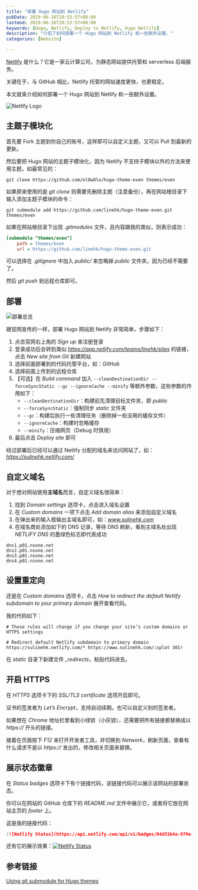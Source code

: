 ```yaml
---
title: "部署 Hugo 网站到 Netlify"
pubDate: 2019-06-16T20:53:57+08:00
lastmod: 2019-06-16T20:53:57+08:00
keywords: [Hugo, Netlify, Deploy to Netlify, Hugo Netlify]
description: "介绍了如何部署一个 Hugo 网站到 Netlify 和一些额外设置。"
categories: [Website]

---
```


[Netlify](https://www.netlify.com/ "Netlify") 是什么？它是一家云计算公司，为静态网站提供托管和 serverless 后端服务。

关键在于，与 GitHub 相比，Netlify 托管的网站速度更快，也更稳定。

本文就来介绍如何部署一个 Hugo 网站到 Netlify 和一些额外设置。

![Netlify Logo](/images/deploying-hugo-website-to-netlify/netlify-logo.webp "Netlify Logo")

## 主题子模块化

首先要 Fork 主题到你自己的账号，这样即可以自定义主题，又可以 Pull 到最新的更新。

然后要把 Hugo 网站的主题子模块化，因为 Netlify 不支持子模块以外的方法来使用主题，如最常见的：

```shell
git clone https://github.com/olOwOlo/hugo-theme-even themes/even
```

如果原来使用的是 *git clone* 则需要先删除主题（注意备份），再在网站根目录下输入添加主题子模块的命令：

```shell
git submodule add https://github.com/linehk/hugo-theme-even.git themes/even
```

如果在网站根目录下出现 *.gitmodules* 文件，且内容跟我的类似，则表示成功：

```ini
[submodule "themes/even"]
	path = themes/even
	url = https://github.com/linehk/hugo-theme-even.git
```

可以选择在 *.gitignore* 中加入 *public/* 来忽略掉 *public* 文件夹，因为已经不需要了。

然后 *git push* 到远程仓库即可。

## 部署

![部署总览](/images/deploying-hugo-website-to-netlify/deploy-summary.webp "部署总览")

跟官网宣传的一样，部署 Hugo 网站到 Netlify 非常简单，步骤如下：

1. 点击官网右上角的 *Sign up* 来注册登录
2. 登录成功后会转到类似 *https://app.netlify.com/teams/linehk/sites* 的链接，点击 *New site from Git* 新建网站
3. 选择前面部署到的代码托管平台，如：*GitHub*
4. 选择前面上传到的远程仓库
5. 【可选】在 *Build command* 加入 `--cleanDestinationDir --forceSyncStatic --gc --ignoreCache --minify` 等额外参数，这些参数的作用如下：
    * `--cleanDestinationDir`：构建前先清理目标文件夹，即 *public*
    * `--forceSyncStatic`：强制同步 *static* 文件夹
    * `--gc`：构建后执行一些清理任务（删除掉一些没用的缓存文件）
    * `--ignoreCache`：构建时忽略缓存
    * `--minify`：压缩网页（Debug 时慎用）
6. 最后点击 *Deploy site* 即可

经过部署后已经可以通过 Netlify 分配的域名来访问网站了，如：*https://sulinehk.netlify.com/*

## 自定义域名

对于想对网站使用**主域名**而言，自定义域名很简单：

1. 找到 *Domain settings* 选项卡，点击进入域名设置
2. 在 *Custom domains* 一项下点击 *Add domain alias* 来添加自定义域名
3. 在弹出来的输入框输出主域名即可，如：*www.sulinehk.com*
4. 在域名商处添加如下的 DNS 记录，等待 DNS 刷新，看到主域名处出现 *NETLIFY DNS* 的墨绿色标志即代表成功

```plaintext
dns1.p01.nsone.net
dns2.p01.nsone.net
dns3.p01.nsone.net
dns4.p01.nsone.net
```

## 设置重定向

还是在 *Custom domains* 选项卡，点击 *How to redirect the default Netlify subdomain to your primary domain* 展开查看代码。

我的代码如下：

```plaintext
# These rules will change if you change your site’s custom domains or HTTPS settings

# Redirect default Netlify subdomain to primary domain
https://sulinehk.netlify.com/* https://www.sulinehk.com/:splat 301!
```

在 *static* 目录下新建文件 *_redirects*，粘贴代码进去。

## 开启 HTTPS

在 *HTTPS* 选项卡下的 *SSL/TLS certificate* 选项开启即可。

证书的签发者为 *Let’s Encrypt*，支持自动续期。也可以自定义别的签发者。

如果想在 *Chrome* 地址栏里看到小绿锁（小灰锁），还需要把所有链接都替换成以 *https://* 开头的链接。

接着在页面按下 *F12* 来打开开发者工具，并切换到 *Network*，刷新页面，查看有什么请求不是以 *https://* 发出的，修改相关页面来替换。

## 展示状态徽章

在 *Status badges* 选项卡下有个链接代码，该链接代码可以展示该网站的部署状态。

你可以在网站的 GitHub 仓库下的 *README.md* 文件中展示它，或者将它放在网站主页的 *footer* 上。

这是我的链接代码：

```markdown
[![Netlify Status](https://api.netlify.com/api/v1/badges/04d31b4a-979e-4e29-970b-e769f41130df/deploy-status)](https://app.netlify.com/sites/sulinehk/deploys)
```

还有它的展示效果：[![Netlify Status](https://api.netlify.com/api/v1/badges/04d31b4a-979e-4e29-970b-e769f41130df/deploy-status)](https://app.netlify.com/sites/sulinehk/deploys)

## 参考链接

[Using git submodule for Hugo themes](https://www.andrewhoog.com/post/git-submodule-for-hugo-themes/ "Using git submodule for Hugo themes")